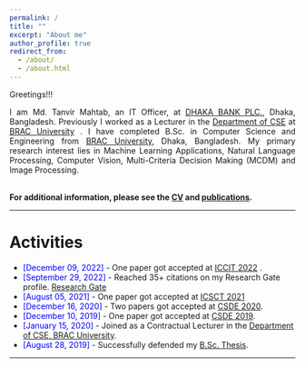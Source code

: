 ```yaml
---
permalink: /
title: ""
excerpt: "About me"
author_profile: true
redirect_from: 
  - /about/
  - /about.html
---
```


Greetings!!!

<div style="text-align: justify"> 

I am Md. Tanvir Mahtab, an IT Officer, at <a href="https://dhakabankltd.com/">DHAKA BANK PLC.</a>, Dhaka, Bangladesh. Previously I worked as a Lecturer in the <a href="https://www.bracu.ac.bd/academics/departments/computer-science-and-engineering">Department of CSE</a> at  <a href="https://www.bracu.ac.bd/">BRAC University</a> . I have completed B.Sc. in Computer Science and Engineering from <a href="https://www.bracu.ac.bd/">BRAC University</a>, Dhaka, Bangladesh. My primary research interest lies in Machine Learning Applications, Natural Language Processing, Computer Vision, Multi-Criteria Decision Making (MCDM) and Image Processing.<br /><br /></div>
   

**For additional information, please see the [CV](http://tanvir69.github.io//TanvirMahtab/cv/) and [publications](http://tanvir69.github.io//TanvirMahtab/publications/).**

-----------


# Activities 
* <span style="color:Blue"> [December 09, 2022] </span> - One paper got accepted at [ICCIT 2022](https://iccit.org.bd/2022/) .
* <span style="color:Blue"> [September 29, 2022] </span> - Reached 35+ citations on my Research Gate  profile. [Research Gate](https://www.researchgate.net/profile/Mohammad-Mahtab-2)
* <span style="color:Blue"> [August 05, 2021] </span> - One paper got accepted at [ICSCT 2021](https://ieeexplore.ieee.org/xpl/conhome/9642488/proceeding)
* <span style="color:Blue"> [December 16, 2020] </span> - Two papers got accepted at [CSDE 2020](https://ieeexplore.ieee.org/xpl/conhome/9411519/proceeding).
* <span style="color:Blue"> [December 10, 2019] </span> - One paper got accepted at [CSDE 2019](https://ieeexplore.ieee.org/xpl/conhome/9153550/proceeding).
* <span style="color:Blue"> [January 15, 2020] </span> - Joined as a Contractual Lecturer in the [Department of CSE, BRAC University](https://www.bracu.ac.bd/).
* <span style="color:Blue"> [August 28, 2019]  </span> - Successfully defended my [B.Sc. Thesis](https://tanvir69.github.io/files/Bsc_Thesis.pdf). 

<script type="text/javascript" src="//rf.revolvermaps.com/0/0/8.js?i=52vxgbx02tg&amp;m=0&amp;c=ff0000&amp;cr1=ffffff&amp;f=arial&amp;l=33" async="async"></script>

-----------



